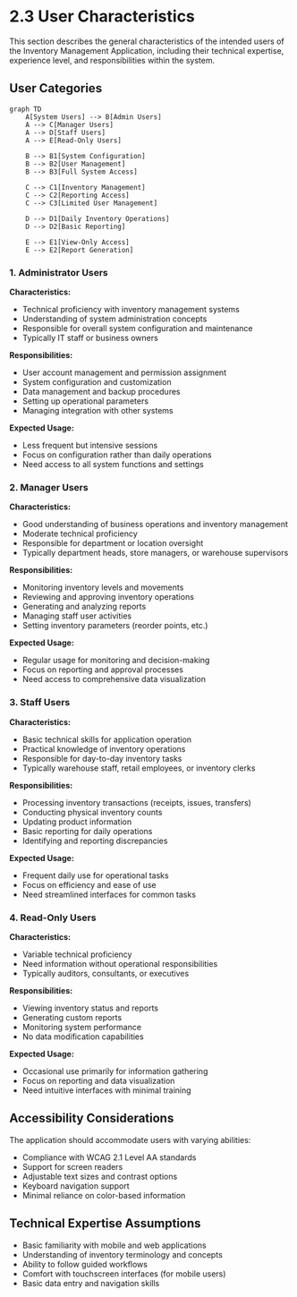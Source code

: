 # 2.3 User Characteristics

This section describes the general characteristics of the intended users of the Inventory Management Application, including their technical expertise, experience level, and responsibilities within the system.

## User Categories

```mermaid
graph TD
    A[System Users] --> B[Admin Users]
    A --> C[Manager Users]
    A --> D[Staff Users]
    A --> E[Read-Only Users]

    B --> B1[System Configuration]
    B --> B2[User Management]
    B --> B3[Full System Access]

    C --> C1[Inventory Management]
    C --> C2[Reporting Access]
    C --> C3[Limited User Management]

    D --> D1[Daily Inventory Operations]
    D --> D2[Basic Reporting]

    E --> E1[View-Only Access]
    E --> E2[Report Generation]
```

### 1. Administrator Users

**Characteristics:**

- Technical proficiency with inventory management systems
- Understanding of system administration concepts
- Responsible for overall system configuration and maintenance
- Typically IT staff or business owners

**Responsibilities:**

- User account management and permission assignment
- System configuration and customization
- Data management and backup procedures
- Setting up operational parameters
- Managing integration with other systems

**Expected Usage:**

- Less frequent but intensive sessions
- Focus on configuration rather than daily operations
- Need access to all system functions and settings

### 2. Manager Users

**Characteristics:**

- Good understanding of business operations and inventory management
- Moderate technical proficiency
- Responsible for department or location oversight
- Typically department heads, store managers, or warehouse supervisors

**Responsibilities:**

- Monitoring inventory levels and movements
- Reviewing and approving inventory operations
- Generating and analyzing reports
- Managing staff user activities
- Setting inventory parameters (reorder points, etc.)

**Expected Usage:**

- Regular usage for monitoring and decision-making
- Focus on reporting and approval processes
- Need access to comprehensive data visualization

### 3. Staff Users

**Characteristics:**

- Basic technical skills for application operation
- Practical knowledge of inventory operations
- Responsible for day-to-day inventory tasks
- Typically warehouse staff, retail employees, or inventory clerks

**Responsibilities:**

- Processing inventory transactions (receipts, issues, transfers)
- Conducting physical inventory counts
- Updating product information
- Basic reporting for daily operations
- Identifying and reporting discrepancies

**Expected Usage:**

- Frequent daily use for operational tasks
- Focus on efficiency and ease of use
- Need streamlined interfaces for common tasks

### 4. Read-Only Users

**Characteristics:**

- Variable technical proficiency
- Need information without operational responsibilities
- Typically auditors, consultants, or executives

**Responsibilities:**

- Viewing inventory status and reports
- Generating custom reports
- Monitoring system performance
- No data modification capabilities

**Expected Usage:**

- Occasional use primarily for information gathering
- Focus on reporting and data visualization
- Need intuitive interfaces with minimal training

## Accessibility Considerations

The application should accommodate users with varying abilities:

- Compliance with WCAG 2.1 Level AA standards
- Support for screen readers
- Adjustable text sizes and contrast options
- Keyboard navigation support
- Minimal reliance on color-based information

## Technical Expertise Assumptions

- Basic familiarity with mobile and web applications
- Understanding of inventory terminology and concepts
- Ability to follow guided workflows
- Comfort with touchscreen interfaces (for mobile users)
- Basic data entry and navigation skills
